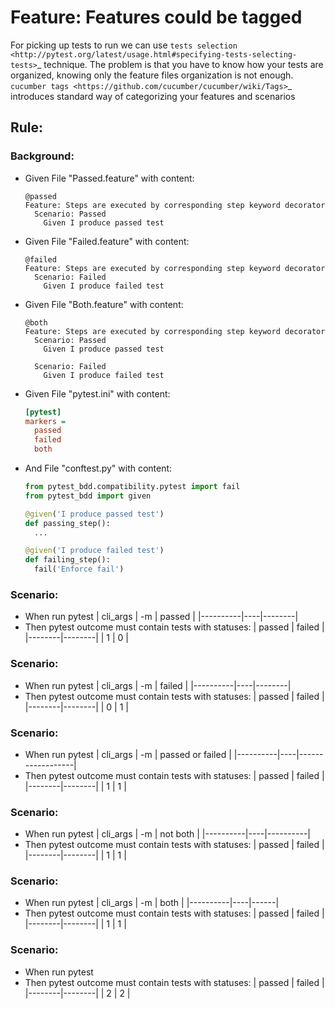 # Feature: Features could be tagged
  For picking up tests to run we can use
  `tests selection <http://pytest.org/latest/usage.html#specifying-tests-selecting-tests>`_ technique.
  The problem is that you have to know how your tests are organized,
  knowing only the feature files organization is not enough.
  `cucumber tags <https://github.com/cucumber/cucumber/wiki/Tags>`_ introduces standard way of
  categorizing your features and scenarios

## Rule:
### Background:
* Given File "Passed.feature" with content:
    ```gherkin
    @passed
    Feature: Steps are executed by corresponding step keyword decorator
      Scenario: Passed
        Given I produce passed test
    ```
* Given File "Failed.feature" with content:
    ```gherkin
    @failed
    Feature: Steps are executed by corresponding step keyword decorator
      Scenario: Failed
        Given I produce failed test
    ```
* Given File "Both.feature" with content:
    ```gherkin
    @both
    Feature: Steps are executed by corresponding step keyword decorator
      Scenario: Passed
        Given I produce passed test

      Scenario: Failed
        Given I produce failed test
    ```
* Given File "pytest.ini" with content:
    ```ini
    [pytest]
    markers =
      passed
      failed
      both
    ```
* And File "conftest.py" with content:
    ```python
    from pytest_bdd.compatibility.pytest import fail
    from pytest_bdd import given

    @given('I produce passed test')
    def passing_step():
      ...

    @given('I produce failed test')
    def failing_step():
      fail('Enforce fail')
    ```

### Scenario:
* When run pytest
    | cli_args | -m | passed |
    |----------|----|--------|
* Then pytest outcome must contain tests with statuses:
    | passed | failed |
    |--------|--------|
    | 1      | 0      |

### Scenario:
* When run pytest
    | cli_args | -m | failed |
    |----------|----|--------|
* Then pytest outcome must contain tests with statuses:
    | passed | failed |
    |--------|--------|
    | 0      | 1      |

### Scenario:
* When run pytest
    | cli_args | -m | passed or failed |
    |----------|----|------------------|
* Then pytest outcome must contain tests with statuses:
    | passed | failed |
    |--------|--------|
    | 1      | 1      |

### Scenario:
* When run pytest
    | cli_args | -m | not both |
    |----------|----|----------|
* Then pytest outcome must contain tests with statuses:
    | passed | failed |
    |--------|--------|
    | 1      | 1      |

### Scenario:
* When run pytest
    | cli_args | -m | both |
    |----------|----|------|
* Then pytest outcome must contain tests with statuses:
    | passed | failed |
    |--------|--------|
    | 1      | 1      |

### Scenario:
* When run pytest
* Then pytest outcome must contain tests with statuses:
    | passed | failed |
    |--------|--------|
    | 2      | 2      |
